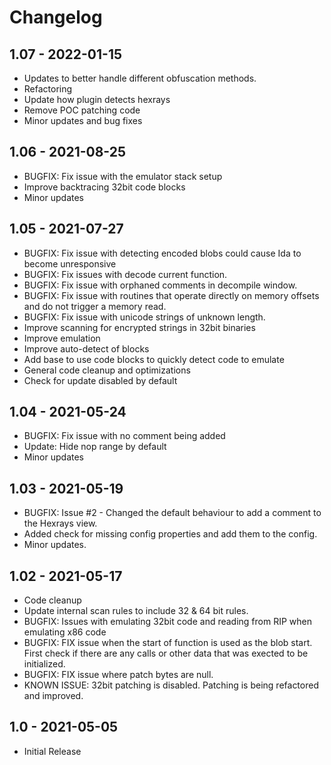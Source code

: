 # Changelog

## 1.07 - 2022-01-15
 - Updates to better handle different obfuscation methods.
 - Refactoring
 - Update how plugin detects hexrays 
 - Remove POC patching code
 - Minor updates and bug fixes

## 1.06 - 2021-08-25
 - BUGFIX: Fix issue with the emulator stack setup
 - Improve backtracing 32bit code blocks 
 - Minor updates
 
## 1.05 - 2021-07-27
 - BUGFIX: Fix issue with detecting encoded blobs could cause Ida to become unresponsive
 - BUGFIX: Fix issues with decode current function.
 - BUGFIX: Fix issue with orphaned comments in decompile window.
 - BUGFIX: Fix issue with routines that operate directly on memory offsets and do not trigger a memory read.
 - BUGFIX: Fix issue with unicode strings of unknown length.
 - Improve scanning for encrypted strings in 32bit binaries
 - Improve emulation    
 - Improve auto-detect of blocks
 - Add base to use code blocks to quickly detect code to emulate
 - General code cleanup and optimizations 
 - Check for update disabled by default 

## 1.04 - 2021-05-24
 - BUGFIX: Fix issue with no comment being added 
 - Update: Hide nop range by default 
 - Minor updates

## 1.03 - 2021-05-19 

 - BUGFIX: Issue #2 - Changed the default behaviour to add a comment to the Hexrays view.
 - Added check for missing config properties and add them to the config.  
 - Minor updates. 
 
## 1.02 - 2021-05-17

 - Code cleanup
 - Update internal scan rules to include 32 & 64 bit rules.
 - BUGFIX: Issues with emulating 32bit code and reading from RIP when emulating x86 code
 - BUGFIX: FIX issue when the start of function is used as the blob start. First check if there are any calls or other data that was exected to be initialized.
 - BUGFIX: FIX issue where patch bytes are null.
 - KNOWN ISSUE: 32bit patching is disabled. Patching is being refactored and improved. 

## 1.0 - 2021-05-05
 - Initial Release 
